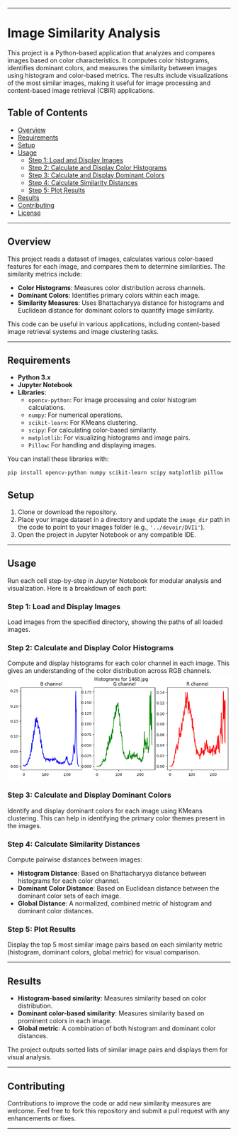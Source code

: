 
---

# Image Similarity Analysis

This project is a Python-based application that analyzes and compares images based on color characteristics. It computes color histograms, identifies dominant colors, and measures the similarity between images using histogram and color-based metrics. The results include visualizations of the most similar images, making it useful for image processing and content-based image retrieval (CBIR) applications.

## Table of Contents

- [Overview](#overview)
- [Requirements](#requirements)
- [Setup](#setup)
- [Usage](#usage)
  - [Step 1: Load and Display Images](#step-1-load-and-display-images)
  - [Step 2: Calculate and Display Color Histograms](#step-2-calculate-and-display-color-histograms)
  - [Step 3: Calculate and Display Dominant Colors](#step-3-calculate-and-display-dominant-colors)
  - [Step 4: Calculate Similarity Distances](#step-4-calculate-similarity-distances)
  - [Step 5: Plot Results](#step-5-plot-results)
- [Results](#results)
- [Contributing](#contributing)
- [License](#license)

---

## Overview

This project reads a dataset of images, calculates various color-based features for each image, and compares them to determine similarities. The similarity metrics include:

- **Color Histograms**: Measures color distribution across channels.
- **Dominant Colors**: Identifies primary colors within each image.
- **Similarity Measures**: Uses Bhattacharyya distance for histograms and Euclidean distance for dominant colors to quantify image similarity.

This code can be useful in various applications, including content-based image retrieval systems and image clustering tasks.

---

## Requirements

- **Python 3.x**
- **Jupyter Notebook**
- **Libraries**:
  - `opencv-python`: For image processing and color histogram calculations.
  - `numpy`: For numerical operations.
  - `scikit-learn`: For KMeans clustering.
  - `scipy`: For calculating color-based similarity.
  - `matplotlib`: For visualizing histograms and image pairs.
  - `Pillow`: For handling and displaying images.

You can install these libraries with:

```bash
pip install opencv-python numpy scikit-learn scipy matplotlib pillow
```

## Setup

1. Clone or download the repository.
2. Place your image dataset in a directory and update the `image_dir` path in the code to point to your images folder (e.g., `'../devoir/DVI1'`).
3. Open the project in Jupyter Notebook or any compatible IDE.

---

## Usage

Run each cell step-by-step in Jupyter Notebook for modular analysis and visualization. Here is a breakdown of each part:

### Step 1: Load and Display Images

Load images from the specified directory, showing the paths of all loaded images.

### Step 2: Calculate and Display Color Histograms

Compute and display histograms for each color channel in each image. This gives an understanding of the color distribution across RGB channels.
![Alt text](output0.png)

### Step 3: Calculate and Display Dominant Colors

Identify and display dominant colors for each image using KMeans clustering. This can help in identifying the primary color themes present in the images.

### Step 4: Calculate Similarity Distances

Compute pairwise distances between images:
- **Histogram Distance**: Based on Bhattacharyya distance between histograms for each color channel.
- **Dominant Color Distance**: Based on Euclidean distance between the dominant color sets of each image.
- **Global Distance**: A normalized, combined metric of histogram and dominant color distances.

### Step 5: Plot Results

Display the top 5 most similar image pairs based on each similarity metric (histogram, dominant colors, global metric) for visual comparison.

---

## Results

- **Histogram-based similarity**: Measures similarity based on color distribution.
- **Dominant color-based similarity**: Measures similarity based on prominent colors in each image.
- **Global metric**: A combination of both histogram and dominant color distances.

The project outputs sorted lists of similar image pairs and displays them for visual analysis.

---

## Contributing

Contributions to improve the code or add new similarity measures are welcome. Feel free to fork this repository and submit a pull request with any enhancements or fixes.

---

